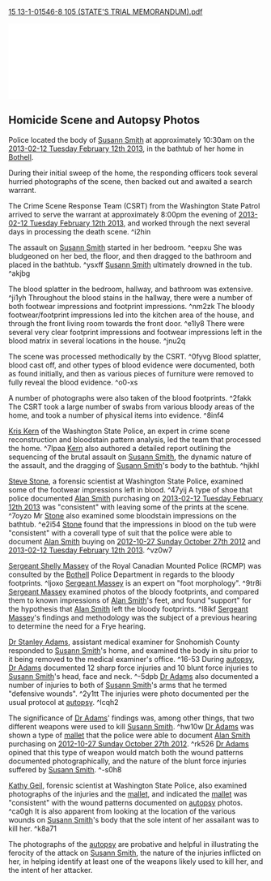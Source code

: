 [15 13-1-01546-8 105 (STATE'S TRIAL MEMORANDUM).pdf](../../../../assets/attachments/15%2013-1-01546-8%20105%20(STATE'S%20TRIAL%20MEMORANDUM).pdf)

![15 13-1-01546-8 105 (STATE'S TRIAL MEMORANDUM).pdf](../../../../assets/attachments/15%2013-1-01546-8%20105%20(STATE'S%20TRIAL%20MEMORANDUM).pdf)

## Homicide Scene and Autopsy Photos

Police located the body of [Susann Smith](../../70-79%20People/71%20Victim(s)/01%20Susann%20Smith.md) at approximately 10:30am on the [2013-02-12 Tuesday February 12th 2013](../../10-19%20Case%20Dates/12%20Crime%20Dates/2013-02-12%20Tuesday%20February%2012th%202013.md), in the bathtub of her home in [Bothell](../../50-59%20Investigation/52%20Key%20Locations/04%20Bothell.md).

During their initial sweep of the home, the responding officers took several hurried photographs of the scene, then backed out and awaited a search warrant.

The Crime Scene Response Team (CSRT) from the Washington State Patrol arrived to serve the warrant at approximately 8:00pm the evening of [2013-02-12 Tuesday February 12th 2013](../../10-19%20Case%20Dates/12%20Crime%20Dates/2013-02-12%20Tuesday%20February%2012th%202013.md), and worked through the next several days in processing the death scene. ^i2hin

The assault on [Susann Smith](../../70-79%20People/71%20Victim(s)/01%20Susann%20Smith.md) started in her bedroom. ^eepxu
She was bludgeoned on her bed, the floor, and then dragged to the bathroom and placed in the bathtub. ^ysxff
[Susann Smith](../../70-79%20People/71%20Victim(s)/01%20Susann%20Smith.md) ultimately drowned in the tub. ^akjbg

The blood splatter in the bedroom, hallway, and bathroom was extensive. ^ji1yh
Throughout the blood stains in the hallway, there were a number of both footwear impressions and footprint impressions. ^nm2zk
The bloody footwear/footprint impressions led into the kitchen area of the house, and through the front living room towards the front door. ^e1ly8
There were several very clear footprint impressions and footwear impressions left in the blood matrix in several locations in the house. ^jnu2q

The scene was processed methodically by the CSRT. ^0fyvg
Blood splatter, blood cast off, and other types of blood evidence were documented, both as found initially, and then as various pieces of furniture were removed to fully reveal the blood evidence. ^o0-xs

A number of photographs were also taken of the blood footprints. ^2fakk
The CSRT took a large number of swabs from various bloody areas of the home, and took a number of physical items into evidence. ^8inf4

[Kris Kern](../../70-79%20People/76%20Experts/01%20Kris%20Kern.md) of the Washington State Police, an expert in crime scene reconstruction and bloodstain pattern analysis, led the team that processed the home. ^7lpaa
[Kern](../../70-79%20People/76%20Experts/01%20Kris%20Kern.md) also authored a detailed report outlining the sequencing of the brutal assault on [Susann Smith](../../70-79%20People/71%20Victim(s)/01%20Susann%20Smith.md), the dynamic nature of the assault, and the dragging of [Susann Smith](../../70-79%20People/71%20Victim(s)/01%20Susann%20Smith.md)'s body to the bathtub. ^hjkhl

[Steve Stone](../../70-79%20People/76%20Experts/02%20Steve%20Stone.md), a forensic scientist at Washington State Police, examined some of the footwear impressions left in blood. ^47yij
A type of shoe that police documented [Alan Smith](../../70-79%20People/72%20Suspects%20and%20People%20of%20Interest/01%20Alan%20Smith.md) purchasing on [2013-02-12 Tuesday February 12th 2013](../../10-19%20Case%20Dates/12%20Crime%20Dates/2013-02-12%20Tuesday%20February%2012th%202013.md) was "consistent" with leaving some of the prints at the scene. ^7oyzo
Mr [Stone](../../70-79%20People/76%20Experts/02%20Steve%20Stone.md) also examined some bloodstain impressions on the bathtub. ^e2i54
[Stone](../../70-79%20People/76%20Experts/02%20Steve%20Stone.md) found that the impressions in blood on the tub were "consistent" with a coverall type of suit that the police were able to document [Alan Smith](../../70-79%20People/72%20Suspects%20and%20People%20of%20Interest/01%20Alan%20Smith.md) buying on [2012-10-27 Sunday October 27th 2012](../../10-19%20Case%20Dates/11%20Background%20Dates/2012-10-27%20Sunday%20October%2027th%202012.md) and [2013-02-12 Tuesday February 12th 2013](../../10-19%20Case%20Dates/12%20Crime%20Dates/2013-02-12%20Tuesday%20February%2012th%202013.md). ^vz0w7

[Sergeant Shelly Massey](../../70-79%20People/76%20Experts/03%20Sergeant%20Shelly%20Massey.md) of the Royal Canadian Mounted Police (RCMP) was consulted by the [Bothell](../../50-59%20Investigation/52%20Key%20Locations/04%20Bothell.md) Police Department in regards to the bloody footprints. ^ljoxo
[Sergeant Massey](../../70-79%20People/76%20Experts/03%20Sergeant%20Shelly%20Massey.md) is an expert on "foot morphology". ^9tr8i
[Sergeant Massey](../../70-79%20People/76%20Experts/03%20Sergeant%20Shelly%20Massey.md) examined photos of the bloody footprints, and compared them to known impressions of [Alan Smith](../../70-79%20People/72%20Suspects%20and%20People%20of%20Interest/01%20Alan%20Smith.md)'s feet, and found "support" for the hypothesis that [Alan Smith](../../70-79%20People/72%20Suspects%20and%20People%20of%20Interest/01%20Alan%20Smith.md) left the bloody footprints. ^l8ikf
[Sergeant Massey](../../70-79%20People/76%20Experts/03%20Sergeant%20Shelly%20Massey.md)'s findings and methodology was the subject of a previous hearing to determine the need for a Frye hearing.

[Dr Stanley Adams](../../70-79%20People/76%20Experts/04%20Dr%20Stanley%20Adams.md), assistant medical examiner for Snohomish County responded to [Susann Smith](../../70-79%20People/71%20Victim(s)/01%20Susann%20Smith.md)'s home, and examined the body in situ prior to it being removed to the medical examiner's office. ^16-53
During [autopsy](../../60-69%20Evidence/62%20Forensic/01%20Autopsy.md), [Dr Adams](../../70-79%20People/76%20Experts/04%20Dr%20Stanley%20Adams.md) documented 12 sharp force injuries and 10 blunt force injuries to [Susann Smith](../../70-79%20People/71%20Victim(s)/01%20Susann%20Smith.md)'s head, face and neck. ^-5dpb
[Dr Adams](../../70-79%20People/76%20Experts/04%20Dr%20Stanley%20Adams.md) also documented a number of injuries to both of [Susann Smith](../../70-79%20People/71%20Victim(s)/01%20Susann%20Smith.md)'s arms that he termed "defensive wounds". ^2y1tt
The injuries were photo documented per the usual protocol at [autopsy](../../60-69%20Evidence/62%20Forensic/01%20Autopsy.md). ^lcqh2

The significance of [Dr Adams](../../70-79%20People/76%20Experts/04%20Dr%20Stanley%20Adams.md)' findings was, among other things, that two different weapons were used to kill [Susann Smith](../../70-79%20People/71%20Victim(s)/01%20Susann%20Smith.md). ^hw10w
[Dr Adams](../../70-79%20People/76%20Experts/04%20Dr%20Stanley%20Adams.md) was shown a type of [mallet](../../60-69%20Evidence/63%20Physical/03%20Mallet.md) that the police were able to document [Alan Smith](../../70-79%20People/72%20Suspects%20and%20People%20of%20Interest/01%20Alan%20Smith.md) purchasing on [2012-10-27 Sunday October 27th 2012](../../10-19%20Case%20Dates/11%20Background%20Dates/2012-10-27%20Sunday%20October%2027th%202012.md). ^rk526
[Dr Adams](../../70-79%20People/76%20Experts/04%20Dr%20Stanley%20Adams.md) opined that this type of weapon would match both the wound patterns documented photographically, and the nature of the blunt force injuries suffered by [Susann Smith](../../70-79%20People/71%20Victim(s)/01%20Susann%20Smith.md). ^-s0h8

[Kathy Geil](../../70-79%20People/76%20Experts/05%20Kathy%20Geil.md), forensic scientist at Washington State Police, also examined photographs of the injuries and the [mallet](../../60-69%20Evidence/63%20Physical/03%20Mallet.md), and indicated the [mallet](../../60-69%20Evidence/63%20Physical/03%20Mallet.md) was "consistent" with the wound patterns documented on [autopsy](../../60-69%20Evidence/62%20Forensic/01%20Autopsy.md) photos. ^ca0gh
It is also apparent from looking at the location of the various wounds on [Susann Smith](../../70-79%20People/71%20Victim(s)/01%20Susann%20Smith.md)'s body that the sole intent of her assailant was to kill her. ^k8a71

The photographs of the [autopsy](../../60-69%20Evidence/62%20Forensic/01%20Autopsy.md) are probative and helpful in illustrating the ferocity of the attack on [Susann Smith](../../70-79%20People/71%20Victim(s)/01%20Susann%20Smith.md), the nature of the injuries inflicted on her, in helping identify at least one of the weapons likely used to kill her, and the intent of her attacker.